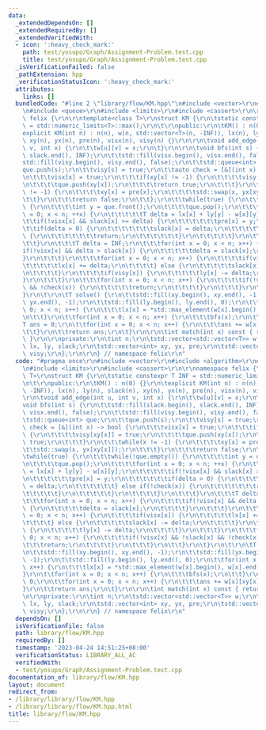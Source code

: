 ```yaml
---
data:
  _extendedDependsOn: []
  _extendedRequiredBy: []
  _extendedVerifiedWith:
  - icon: ':heavy_check_mark:'
    path: test/yosupo/Graph/Assignment-Problem.test.cpp
    title: test/yosupo/Graph/Assignment-Problem.test.cpp
  _isVerificationFailed: false
  _pathExtension: hpp
  _verificationStatusIcon: ':heavy_check_mark:'
  attributes:
    links: []
  bundledCode: "#line 2 \"library/flow/KM.hpp\"\n#include <vector>\r\n#include <algorithm>\r\
    \n#include <queue>\r\n#include <limits>\r\n#include <cassert>\r\n\r\nnamespace\
    \ felix {\r\n\r\ntemplate<class T>\r\nstruct KM {\r\n\tstatic constexpr T INF\
    \ = std::numeric_limits<T>::max();\r\n\t\r\npublic:\r\n\tKM() : n(0) {}\r\n\t\
    explicit KM(int n) : n(n), w(n, std::vector<T>(n, -INF)), lx(n), ly(n), slack(n),\
    \ xy(n), yx(n), pre(n), visx(n), visy(n) {}\r\n\r\n\tvoid add_edge(int u, int\
    \ v, int x) {\r\n\t\tw[u][v] = x;\r\n\t}\r\n\r\n\tvoid bfs(int s) {\r\n\t\tstd::fill(slack.begin(),\
    \ slack.end(), INF);\r\n\t\tstd::fill(visx.begin(), visx.end(), false);\r\n\t\t\
    std::fill(visy.begin(), visy.end(), false);\r\n\t\tstd::queue<int> que;\r\n\t\t\
    que.push(s);\r\n\t\tvisy[s] = true;\r\n\t\tauto check = [&](int x) -> bool {\r\
    \n\t\t\tvisx[x] = true;\r\n\t\t\tif(xy[x] != -1) {\r\n\t\t\t\tvisy[xy[x]] = true;\r\
    \n\t\t\t\tque.push(xy[x]);\r\n\t\t\t\treturn true;\r\n\t\t\t}\r\n\t\t\twhile(x\
    \ != -1) {\r\n\t\t\t\txy[x] = pre[x];\r\n\t\t\t\tstd::swap(x, yx[xy[x]]);\r\n\t\
    \t\t}\r\n\t\t\treturn false;\r\n\t\t};\r\n\t\twhile(true) {\r\n\t\t\twhile(!que.empty())\
    \ {\r\n\t\t\t\tint y = que.front();\r\n\t\t\t\tque.pop();\r\n\t\t\t\tfor(int x\
    \ = 0; x < n; ++x) {\r\n\t\t\t\t\tT delta = lx[x] + ly[y] - w[x][y];\r\n\t\t\t\
    \t\tif(!visx[x] && slack[x] >= delta) {\r\n\t\t\t\t\t\tpre[x] = y;\r\n\t\t\t\t\
    \t\tif(delta > 0) {\r\n\t\t\t\t\t\t\tslack[x] = delta;\r\n\t\t\t\t\t\t} else if(!check(x))\
    \ {\r\n\t\t\t\t\t\t\treturn;\r\n\t\t\t\t\t\t}\r\n\t\t\t\t\t}\r\n\t\t\t\t}\r\n\t\
    \t\t}\r\n\t\t\tT delta = INF;\r\n\t\t\tfor(int x = 0; x < n; x++) {\r\n\t\t\t\t\
    if(!visx[x] && delta > slack[x]) {\r\n\t\t\t\t\tdelta = slack[x];\r\n\t\t\t\t\
    }\r\n\t\t\t}\r\n\t\t\tfor(int x = 0; x < n; x++) {\r\n\t\t\t\tif(visx[x]) {\r\n\
    \t\t\t\t\tlx[x] += delta;\r\n\t\t\t\t} else {\r\n\t\t\t\t\tslack[x] -= delta;\r\
    \n\t\t\t\t}\r\n\t\t\t\tif(visy[x]) {\r\n\t\t\t\t\tly[x] -= delta;\r\n\t\t\t\t\
    }\r\n\t\t\t}\r\n\t\t\tfor(int x = 0; x < n; x++) {\r\n\t\t\t\tif(!visx[x] && !slack[x]\
    \ && !check(x)) {\r\n\t\t\t\t\treturn;\r\n\t\t\t\t}\r\n\t\t\t}\r\n\t\t}\r\n\t\
    }\r\n\t\r\n\tT solve() {\r\n\t\tstd::fill(xy.begin(), xy.end(), -1);\r\n\t\tstd::fill(yx.begin(),\
    \ yx.end(), -1);\r\n\t\tstd::fill(ly.begin(), ly.end(), 0);\r\n\t\tfor(int x =\
    \ 0; x < n; x++) {\r\n\t\t\tlx[x] = *std::max_element(w[x].begin(), w[x].end());\r\
    \n\t\t}\r\n\t\tfor(int x = 0; x < n; x++) {\r\n\t\t\tbfs(x);\r\n\t\t}\r\n\t\t\
    T ans = 0;\r\n\t\tfor(int x = 0; x < n; x++) {\r\n\t\t\tans += w[x][xy[x]];\r\n\
    \t\t}\r\n\t\treturn ans;\r\n\t}\r\n\r\n\tint match(int x) const { return xy[x];\
    \ }\r\n\r\nprivate:\r\n\tint n;\r\n\tstd::vector<std::vector<T>> w;\r\n\tstd::vector<T>\
    \ lx, ly, slack;\r\n\tstd::vector<int> xy, yx, pre;\r\n\tstd::vector<bool> visx,\
    \ visy;\r\n};\r\n\r\n} // namespace felix\r\n"
  code: "#pragma once\r\n#include <vector>\r\n#include <algorithm>\r\n#include <queue>\r\
    \n#include <limits>\r\n#include <cassert>\r\n\r\nnamespace felix {\r\n\r\ntemplate<class\
    \ T>\r\nstruct KM {\r\n\tstatic constexpr T INF = std::numeric_limits<T>::max();\r\
    \n\t\r\npublic:\r\n\tKM() : n(0) {}\r\n\texplicit KM(int n) : n(n), w(n, std::vector<T>(n,\
    \ -INF)), lx(n), ly(n), slack(n), xy(n), yx(n), pre(n), visx(n), visy(n) {}\r\n\
    \r\n\tvoid add_edge(int u, int v, int x) {\r\n\t\tw[u][v] = x;\r\n\t}\r\n\r\n\t\
    void bfs(int s) {\r\n\t\tstd::fill(slack.begin(), slack.end(), INF);\r\n\t\tstd::fill(visx.begin(),\
    \ visx.end(), false);\r\n\t\tstd::fill(visy.begin(), visy.end(), false);\r\n\t\
    \tstd::queue<int> que;\r\n\t\tque.push(s);\r\n\t\tvisy[s] = true;\r\n\t\tauto\
    \ check = [&](int x) -> bool {\r\n\t\t\tvisx[x] = true;\r\n\t\t\tif(xy[x] != -1)\
    \ {\r\n\t\t\t\tvisy[xy[x]] = true;\r\n\t\t\t\tque.push(xy[x]);\r\n\t\t\t\treturn\
    \ true;\r\n\t\t\t}\r\n\t\t\twhile(x != -1) {\r\n\t\t\t\txy[x] = pre[x];\r\n\t\t\
    \t\tstd::swap(x, yx[xy[x]]);\r\n\t\t\t}\r\n\t\t\treturn false;\r\n\t\t};\r\n\t\
    \twhile(true) {\r\n\t\t\twhile(!que.empty()) {\r\n\t\t\t\tint y = que.front();\r\
    \n\t\t\t\tque.pop();\r\n\t\t\t\tfor(int x = 0; x < n; ++x) {\r\n\t\t\t\t\tT delta\
    \ = lx[x] + ly[y] - w[x][y];\r\n\t\t\t\t\tif(!visx[x] && slack[x] >= delta) {\r\
    \n\t\t\t\t\t\tpre[x] = y;\r\n\t\t\t\t\t\tif(delta > 0) {\r\n\t\t\t\t\t\t\tslack[x]\
    \ = delta;\r\n\t\t\t\t\t\t} else if(!check(x)) {\r\n\t\t\t\t\t\t\treturn;\r\n\t\
    \t\t\t\t\t}\r\n\t\t\t\t\t}\r\n\t\t\t\t}\r\n\t\t\t}\r\n\t\t\tT delta = INF;\r\n\
    \t\t\tfor(int x = 0; x < n; x++) {\r\n\t\t\t\tif(!visx[x] && delta > slack[x])\
    \ {\r\n\t\t\t\t\tdelta = slack[x];\r\n\t\t\t\t}\r\n\t\t\t}\r\n\t\t\tfor(int x\
    \ = 0; x < n; x++) {\r\n\t\t\t\tif(visx[x]) {\r\n\t\t\t\t\tlx[x] += delta;\r\n\
    \t\t\t\t} else {\r\n\t\t\t\t\tslack[x] -= delta;\r\n\t\t\t\t}\r\n\t\t\t\tif(visy[x])\
    \ {\r\n\t\t\t\t\tly[x] -= delta;\r\n\t\t\t\t}\r\n\t\t\t}\r\n\t\t\tfor(int x =\
    \ 0; x < n; x++) {\r\n\t\t\t\tif(!visx[x] && !slack[x] && !check(x)) {\r\n\t\t\
    \t\t\treturn;\r\n\t\t\t\t}\r\n\t\t\t}\r\n\t\t}\r\n\t}\r\n\t\r\n\tT solve() {\r\
    \n\t\tstd::fill(xy.begin(), xy.end(), -1);\r\n\t\tstd::fill(yx.begin(), yx.end(),\
    \ -1);\r\n\t\tstd::fill(ly.begin(), ly.end(), 0);\r\n\t\tfor(int x = 0; x < n;\
    \ x++) {\r\n\t\t\tlx[x] = *std::max_element(w[x].begin(), w[x].end());\r\n\t\t\
    }\r\n\t\tfor(int x = 0; x < n; x++) {\r\n\t\t\tbfs(x);\r\n\t\t}\r\n\t\tT ans =\
    \ 0;\r\n\t\tfor(int x = 0; x < n; x++) {\r\n\t\t\tans += w[x][xy[x]];\r\n\t\t\
    }\r\n\t\treturn ans;\r\n\t}\r\n\r\n\tint match(int x) const { return xy[x]; }\r\
    \n\r\nprivate:\r\n\tint n;\r\n\tstd::vector<std::vector<T>> w;\r\n\tstd::vector<T>\
    \ lx, ly, slack;\r\n\tstd::vector<int> xy, yx, pre;\r\n\tstd::vector<bool> visx,\
    \ visy;\r\n};\r\n\r\n} // namespace felix\r\n"
  dependsOn: []
  isVerificationFile: false
  path: library/flow/KM.hpp
  requiredBy: []
  timestamp: '2023-04-24 14:51:25+08:00'
  verificationStatus: LIBRARY_ALL_AC
  verifiedWith:
  - test/yosupo/Graph/Assignment-Problem.test.cpp
documentation_of: library/flow/KM.hpp
layout: document
redirect_from:
- /library/library/flow/KM.hpp
- /library/library/flow/KM.hpp.html
title: library/flow/KM.hpp
---
```

